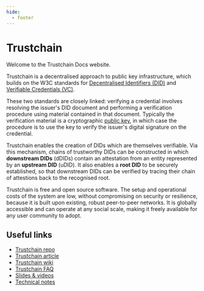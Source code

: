 ```yaml
---
hide:
  - footer
---
```

# Trustchain

Welcome to the Trustchain Docs website.

Trustchain is a decentralised approach to public key infrastructure, which builds on the W3C standards for [Decentralised Identifiers (DID)](https://www.w3.org/TR/did-core/) and [Verifiable Credentials (VC)](https://www.w3.org/TR/vc-data-model-2.0/).

These two standards are closely linked: verifying a credential involves resolving the issuer's DID document and performing a verification procedure using material contained in that document. Typically the verification material is a cryptographic [public key](https://en.wikipedia.org/wiki/Public-key_cryptography), in which case the procedure is to use the key to verify the issuer's digital signature on the credential.

Trustchain enables the creation of DIDs which are themselves verifiable. Via this mechanism, chains of trustworthy DIDs can be constructed in which **downstream DIDs** (dDIDs) contain an attestation from an entity represented by an **upstream DID** (uDID). It also enables a **root DID** to be securely established, so that downstream DIDs can be verified by tracing their chain of attestions back to the recognised root.

Trustchain is free and open source software. The setup and operational costs of the system are low, without compromising on security or resilience, because it is built upon existing, robust peer-to-peer networks. It is globally accessible and can operate at any social scale, making it freely available for any user community to adopt.

<!-- <center><img src="assets/figs/dDID_schematic.png" width="400px" /></center> -->

## Useful links

- [Trustchain repo](https://github.com/alan-turing-institute/trustchain)
- [Trustchain article](https://arxiv.org/abs/2305.08533)
- [Trustchain wiki](https://github.com/alan-turing-institute/trustchain/wiki)
- [Trustchain FAQ](https://github.com/alan-turing-institute/trustchain/wiki/Trustchain-FAQ)
- [Slides & videos](https://github.com/alan-turing-institute/trustchain/wiki#presentations)
- [Technical notes](https://github.com/alan-turing-institute/trustchain/wiki/Trustchain-Technical-Notes)
